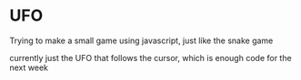 # UFO
Trying to make a small game using javascript, just like the snake game

currently just the UFO that follows the cursor, which is enough code for the next week
